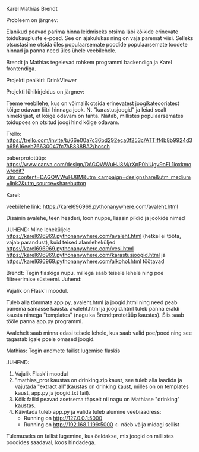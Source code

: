 Karel
Mathias
Brendt

Probleem on järgnev: 

Elanikud peavad parima hinna leidmiseks otsima läbi kõikide erinevate toidukaupluste e-poed. See on ajakulukas ning on vaja paremat viisi. Selleks otsustasime otsida üles populaarsemate poodide populaarsemate toodete hinnad ja panna need üles ühele veebilehele.

Brendt ja Mathias tegelevad rohkem programmi backendiga ja Karel frontendiga.

Projekti pealkiri: DrinkViewer

Projekti lühikirjeldus on järgnev: 

Teeme veebilehe, kus on võimalik otsida erinevatest joogikateooriatest kõige odavam liitri hinnaga jook. Nt "karastusjoogid" ja leiad sealt nimekirjast, et kõige odavam on fanta. Näitab, millistes populaarsemates toidupoes on otsitud joogi hind kõige odavam.

Trello: https://trello.com/invite/b/66e00a7c36bd292eca0f253c/ATTIff4b8b9924d3b65616eeb76630047fc7AB838BA2/bosch

paberprototüüp: https://www.canva.com/design/DAGQWWuHJ8M/rXpP0hlUgv9oEL1ioxkmow/edit?utm_content=DAGQWWuHJ8M&utm_campaign=designshare&utm_medium=link2&utm_source=sharebutton

Karel: 

veebilehe link: https://karel696969.pythonanywhere.com/avaleht.html

Disainin avalehe, teen headeri, loon nuppe, lisasin pildid ja jookide nimed

JUHEND: Mine leheküljele  https://karel696969.pythonanywhere.com/avaleht.html (hetkel ei tööta, vajab parandust), kuid teised alamleheküljed  https://karel696969.pythonanywhere.com/vesi.html  https://karel696969.pythonanywhere.com/karastusjoogid.html ja  https://karel696969.pythonanywhere.com/alkohol.html töötavad

Brendt: Tegin flaskiga nupu, millega saab teisele lehele ning poe filtreerimise süsteemi.
Juhend:

Vajalik on Flask'i moodul.

Tuleb alla tõmmata app.py, avaleht.html ja joogid.html ning need peab panema samasse kausta. 
avaleht.html ja joogid.html tuleb panna eraldi kausta nimega "templates" (nagu ka Brendtprototüüp kaustas).
Siis saab tööle panna app.py programmi.

Avalehelt saab minna edasi teisele lehele, kus saab valid poe/poed ning see tagastab igale poele omased joogid. 

Mathias: Tegin andmete failist lugemise flaskis

JUHEND:
1. Vajalik Flask'i moodul
2. "mathias_prot kaustas on drinking.zip kaust, see tuleb alla laadida ja vajutada "extract all"(kaustas on drinking kaust, milles on on templates kaust, app.py ja joogid.txt fail).
3. Kõik failid peavad asetsema täpselt nii nagu on Mathiase "drinking" kaustas.
4. Käivitada tuleb app.py ja valida tuleb alumine veebiaadress:
   * Running on http://127.0.0.1:5000
   * Running on http://192.168.1.199:5000 <- näeb välja midagi sellist

Tulemuseks on failist lugemine, kus öeldakse, mis joogid on millistes poodides saadaval, koos hindadega. 



